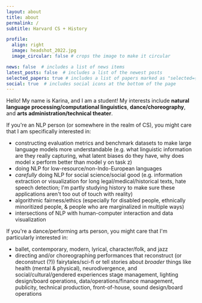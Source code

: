 ```yaml
---
layout: about
title: about
permalink: /
subtitle: Harvard CS + History

profile:
  align: right
  image: headshot_2022.jpg
  image_circular: false # crops the image to make it circular

news: false  # includes a list of news items
latest_posts: false  # includes a list of the newest posts
selected_papers: true # includes a list of papers marked as "selected={true}"
social: true  # includes social icons at the bottom of the page
---
```


Hello! My name is Karina, and I am a student! My interests include **natural language processing/computational linguistics**, **dance/choreography**, and **arts administration/technical theater**.

If you're an NLP person (or somewhere in the realm of CS), you might care that I am specifically interested in:  
- constructing evaluation metrics and benchmark datasets to make large language models more understandable (e.g. what linguistic information are they really capturing, what latent biases do they have, why does model x perform better than model y on task z)  
- doing NLP for low-resource/non-Indo-European languages  
- *carefully* doing NLP for social science/social good (e.g. information extraction or visualization for long legal/medical/historical texts, hate speech detection; I'm partly studying history to make sure these applications aren't too out of touch with reality)  
- algorithmic fairness/ethics (especially for disabled people, ethnically minoritized people, & people who are marginalized in multiple ways)  
- intersections of NLP with human-computer interaction and data visualization  

If you're a dance/performing arts person, you might care that I'm particularly interested in:  
- ballet, contemporary, modern, lyrical, character/folk, and jazz  
- directing and/or choreographing performances that reconstruct (or deconstruct (?)) fairytales/sci-fi or tell stories about *broader* things like health (mental & physical), neurodivergence, and social/cultural/gendered experiences
stage management, lighting design/board operations, data/operations/finance management, publicity, technical production, front-of-house, sound design/board operations

